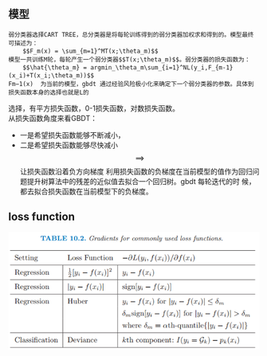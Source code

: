 ## 模型

```
弱分类器选择CART TREE，总分类器是将每轮训练得到的弱分类器加权求和得到的。模型最终可描述为：
    $$F_m(x) = \sum_{m=1}^MT(x;\theta_m)$$
模型一共训练M轮，每轮产生一个弱分类器$$T(x;\theta_m)$$。弱分类器的损失函数为：
    $$\hat{\theta_m} = argmin_\theta_m\sum_{i=1}^NL(y_i,F_{m-1}(x_i)+T(x_i;\theta_m))$$
Fm−1(x)  为当前的模型，gbdt 通过经验风险极小化来确定下一个弱分类器的参数。具体到损失函数本身的选择也就是L的
```

选择，有平方损失函数，0-1损失函数，对数损失函数。  
    从损失函数角度来看GBDT：

* 一是希望损失函数能够不断减小，
* 二是希望损失函数能够尽快减小 $$\implies$$ 让损失函数沿着负方向梯度
  利用损失函数的负梯度在当前模型的值作为回归问题提升树算法中的残差的近似值去拟合一个回归树。gbdt 每轮迭代的时
  候，都去拟合损失函数在当前模型下的负梯度。

## loss function

![](/assets/1.1.2GBDT_Loss.png)

